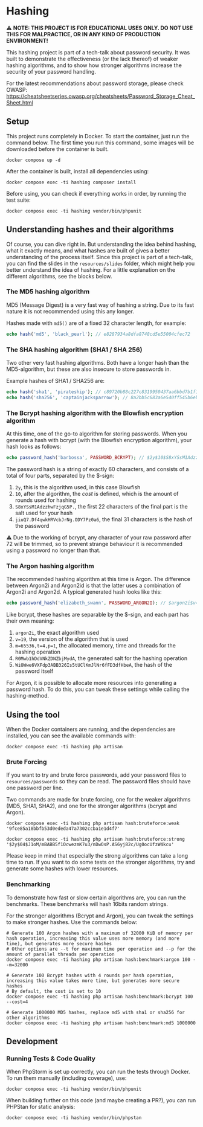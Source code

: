 # Hashing
⚠️ **NOTE: THIS PROJECT IS FOR EDUCATIONAL USES ONLY. DO NOT USE THIS FOR MALPRACTICE, OR IN ANY KIND OF PRODUCTION ENVIRONMENT!**

This hashing project is part of a tech-talk about password security. It was built to demonstrate the effectiveness (or the lack thereof) of weaker hashing algorithms, and to show how stronger algorithms increase the security of your password handling.

For the latest recommendations about password storage, please check OWASP: https://cheatsheetseries.owasp.org/cheatsheets/Password_Storage_Cheat_Sheet.html

## Setup
This project runs completely in Docker. To start the container, just run the command below. The first time you run this command, some images will be downloaded before the container is built.
```shell
docker compose up -d
````

After the container is built, install all dependencies using: 
```shell
docker compose exec -ti hashing composer install
```

Before using, you can check if everything works in order, by running the test suite:
```shell
docker compose exec -ti hashing vendor/bin/phpunit
```

## Understanding hashes and their algorithms
Of course, you can dive right in. But understanding the idea behind hashing, what it exactly means, and what hashes are built of gives a better understanding of the process itself. Since this project is part of a tech-talk, you can find the slides in the `resources/slides` folder, which might help you better understand the idea of hashing. For a little explanation on the different algorithms, see the blocks below.

### The MD5 hashing algorithm
MD5 (Message Digest) is a very fast way of hashing a string. Due to its fast nature it is not recommended using this any longer.

Hashes made with `md5()` are of a fixed 32 character length, for example:
```php
echo hash('md5', 'black_pearl'); // e8287934a8dfa8748cd5e55004cfec72
```

### The SHA hashing algorithm (SHA1 / SHA 256)
Two other very fast hashing algorithms. Both have a longer hash than the MD5-algorithm, but these are also insecure to store passwords in.

Example hashes of SHA1 / SHA256 are:
```php
echo hash('sha1', 'pirateship'); // c89720b88c227c8319950437aa6bbd7b1f10b9e1
echo hash('sha256', 'captainjacksparrow'); // 8a2bb5c683a6e540ff545b6eb1b556eb67d9448d8d7c761dd3c6baeb6565fd31
```

### The Bcrypt hashing algorithm with the Blowfish encryption algorithm
At this time, one of the go-to algorithm for storing passwords. When you generate a hash with bcrypt (with the Blowfish encryption algorithm), your hash looks as follows:
```php
echo password_hash('barbossa', PASSWORD_BCRYPT); // $2y$10$S8xYSsM1AdzzhwFzjqG5P.jiuQ7.Df4qwkHRVcbJrNg.ODY7Pz0a6
```
The password hash is a string of exactly 60 characters, and consists of a total of four parts, separated by the $-sign:
1. `2y`, this is the algorithm used, in this case Blowfish
2. `10`, after the algorithm, the _cost_ is defined, which is the amount of rounds used for hashing
3. `S8xYSsM1AdzzhwFzjqG5P.`, the first 22 characters of the final part is the salt used for your hash
4. `jiuQ7.Df4qwkHRVcbJrNg.ODY7Pz0a6`, the final 31 characters is the hash of the password

⚠️ Due to the working of bcrypt, any character of your raw password after 72 will be trimmed, so to prevent strange behaviour it is recommended using a password no longer than that.

### The Argon hashing algorithm
The recommended hashing algorithm at this time is Argon. The difference between Argon2i and Argon2id is that the latter uses a combination of Argon2i and Argon2d. A typical generated hash looks like this:
```php
echo password_hash('elizabeth_swann', PASSWORD_ARGON2I); // $argon2i$v=19$m=65536,t=4,p=1$R0Mwb1hDdVNkZDNZbjMydA$WiOWwe6VXFdp3ABB326Is5tUClKmJlNr6fFD3dfHbeA
```
Like bcrypt, these hashes are separable by the $-sign, and each part has their own meaning:
1. `argon2i`, the exact algorithm used
2. `v=19`, the version of the algorithm that is used
3. `m=65536,t=4,p=1`, the allocated memory, time and threads for the hashing operation
4. `R0Mwb1hDdVNkZDNZbjMydA`, the generated salt for the hashing operation
5. `WiOWwe6VXFdp3ABB326Is5tUClKmJlNr6fFD3dfHbeA`, the hash of the password itself

For Argon, it is possible to allocate more resources into generating a password hash. To do this, you can tweak these settings while calling the hashing-method.

## Using the tool
When the Docker containers are running, and the dependencies are installed, you can see the available commands with: 
```shell
docker compose exec -ti hashing php artisan
```

### Brute Forcing
If you want to try and brute force passwords, add your password files to `resources/passwords` so they can be read. The password files should have one password per line.

Two commands are made for brute forcing, one for the weaker algorithms (MD5, SHA1, SHA2), and one for the stronger algorithms (bcrypt and Argon).

```shell
docker compose exec -ti hashing php artisan hash:bruteforce:weak '9fce85a18bbfb53d0ededa47a7302ccba1e1d4f7'
```

```shell
docker compose exec -ti hashing php artisan hash:bruteforce:strong '$2y$04$J1oM/mBABB5f1OcwezmK7u3/nDwOsP.AS6yj82c/Ug0ocUfzW4kcu'
```

Please keep in mind that especially the strong algorithms can take a long time to run. If you want to do some tests on the stronger algorithms, try and generate some hashes with lower resources.

### Benchmarking
To demonstrate how fast or slow certain algorithms are, you can run the benchmarks. These benchmarks will hash 16bits random strings.

For the stronger algorithms (Bcrypt and Argon), you can tweak the settings to make stronger hashes. Use the commands below:
```shell
# Generate 100 Argon hashes with a maximum of 32000 KiB of memory per hash operation, increasing this value uses more memory (and more time), but generates more secure hashes
# Other options are --t for maximum time per operation and --p for the amount of parallel threads per operation
docker compose exec -ti hashing php artisan hash:benchmark:argon 100 --m=32000
```

```shell
# Generate 100 Bcrypt hashes with 4 rounds per hash operation, increasing this value takes more time, but generates more secure hashes
# By default, the cost is set to 10
docker compose exec -ti hashing php artisan hash:benchmark:bcrypt 100 --cost=4
```

```shell
# Generate 1000000 MD5 hashes, replace md5 with sha1 or sha256 for other algorithms
docker compose exec -ti hashing php artisan hash:benchmark:md5 1000000
```

## Development
### Running Tests & Code Quality
When PhpStorm is set up correctly, you can run the tests through Docker. To run them manually (including coverage), use: 
```shell
docker compose exec -ti hashing vendor/bin/phpunit
```

When building further on this code (and maybe creating a PR?), you can run PHPStan for static analysis: 
```shell
docker compose exec -ti hashing vendor/bin/phpstan
```